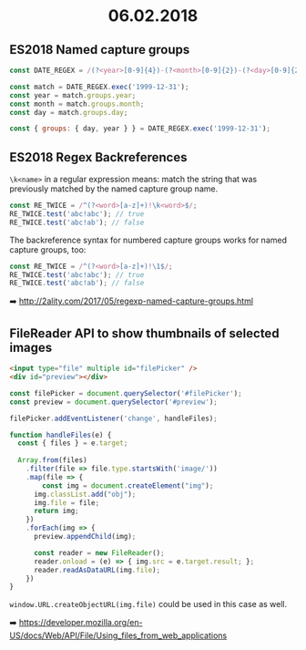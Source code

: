 <h1 align="center">06.02.2018</h1>

## ES2018 Named capture groups

```js
const DATE_REGEX = /(?<year>[0-9]{4})-(?<month>[0-9]{2})-(?<day>[0-9]{2})/;

const match = DATE_REGEX.exec('1999-12-31');
const year = match.groups.year;
const month = match.groups.month;
const day = match.groups.day;

const { groups: { day, year } } = DATE_REGEX.exec('1999-12-31');
```

## ES2018 Regex Backreferences

`\k<name>` in a regular expression means: match the string that was previously matched by the named capture group name.

```js
const RE_TWICE = /^(?<word>[a-z]+)!\k<word>$/;
RE_TWICE.test('abc!abc'); // true
RE_TWICE.test('abc!ab'); // false
```

The backreference syntax for numbered capture groups works for named capture groups, too:

```js
const RE_TWICE = /^(?<word>[a-z]+)!\1$/;
RE_TWICE.test('abc!abc'); // true
RE_TWICE.test('abc!ab'); // false
```

:arrow_right: http://2ality.com/2017/05/regexp-named-capture-groups.html

## FileReader API to show thumbnails of selected images

```html
<input type="file" multiple id="filePicker" />
<div id="preview"></div>
```

```js
const filePicker = document.querySelector('#filePicker');
const preview = document.querySelector('#preview');

filePicker.addEventListener('change', handleFiles);

function handleFiles(e) {
  const { files } = e.target;
  
  Array.from(files)
  	.filter(file => file.type.startsWith('image/'))
    .map(file => {
    	const img = document.createElement("img");
      img.classList.add("obj");
      img.file = file;
      return img;
    })
    .forEach(img => {
      preview.appendChild(img);

      const reader = new FileReader();
      reader.onload = (e) => { img.src = e.target.result; };
      reader.readAsDataURL(img.file);
    })
}
```

`window.URL.createObjectURL(img.file)` could be used in this case as well.

:arrow_right: https://developer.mozilla.org/en-US/docs/Web/API/File/Using_files_from_web_applications
